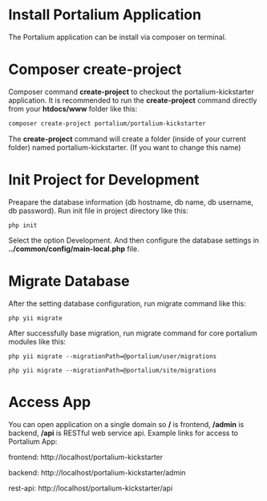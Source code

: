 # Install Portalium Application
The Portalium application can be install via composer on terminal.

# Composer create-project
Composer command **create-project** to checkout the portalium-kickstarter application. It is recommended
to run the **create-project** command directly from your **htdocs/www** folder like this:

```bash
composer create-project portalium/portalium-kickstarter
```
The **create-project** command will create a folder (inside of your current folder) named portalium-kickstarter. (If you want to change this name) 

# Init Project for Development
Preapare the database information (db hostname, db name, db username, db password). Run init file in project directory like this:
```
php init
```
Select the option Development. And then configure the database settings in **../common/config/main-local.php** file.

# Migrate Database
After the setting database configuration, run migrate command like this:
```
php yii migrate
```
After successfully base migration, run migrate command for core portalium modules like this:
```
php yii migrate --migrationPath=@portalium/user/migrations

php yii migrate --migrationPath=@portalium/site/migrations
```

# Access App
You can open application on a single domain so **/** is frontend, **/admin** is backend, **/api** is RESTful web service api. Example links for access to Portalium App:

frontend: http://localhost/portalium-kickstarter

backend: http://localhost/portalium-kickstarter/admin

rest-api: http://localhost/portalium-kickstarter/api